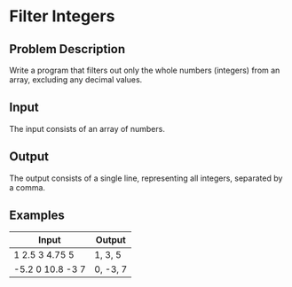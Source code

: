 # Filter Integers

## Problem Description

Write a program that filters out only the whole numbers (integers) from an array, excluding any decimal values.

## Input

The input consists of an array of numbers.

## Output

The output consists of a single line, representing all integers, separated by a comma.

## Examples

|Input|Output|
|-|-|
|1 2.5 3 4.75 5|1, 3, 5|
|-5.2 0 10.8 -3 7|0, -3, 7|